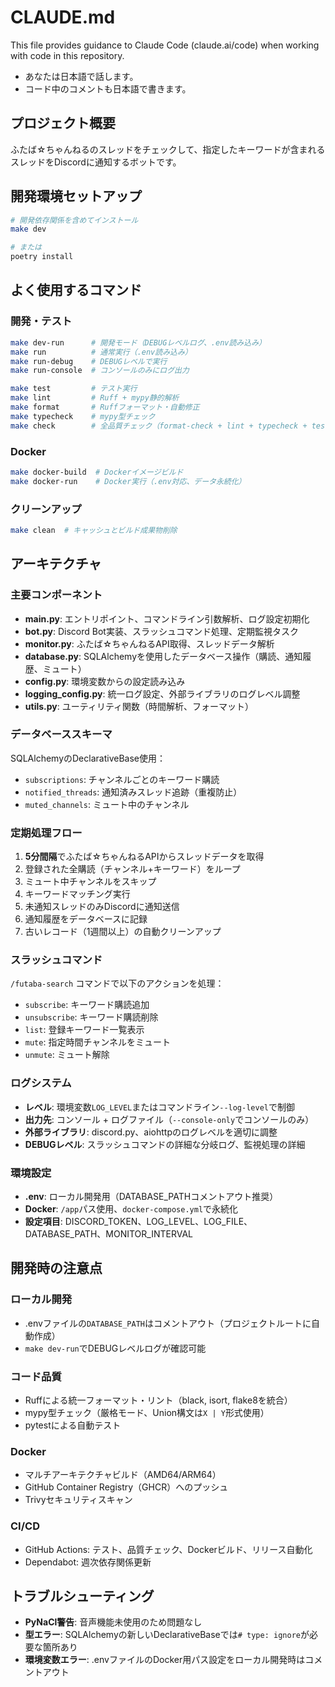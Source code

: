 # CLAUDE.md

This file provides guidance to Claude Code (claude.ai/code) when working with code in this repository.

- あなたは日本語で話します。
- コード中のコメントも日本語で書きます。

## プロジェクト概要

ふたば☆ちゃんねるのスレッドをチェックして、指定したキーワードが含まれるスレッドをDiscordに通知するボットです。

## 開発環境セットアップ

```bash
# 開発依存関係を含めてインストール
make dev

# または
poetry install
```

## よく使用するコマンド

### 開発・テスト
```bash
make dev-run      # 開発モード（DEBUGレベルログ、.env読み込み）
make run          # 通常実行（.env読み込み）
make run-debug    # DEBUGレベルで実行
make run-console  # コンソールのみにログ出力

make test         # テスト実行
make lint         # Ruff + mypy静的解析
make format       # Ruffフォーマット・自動修正
make typecheck    # mypy型チェック
make check        # 全品質チェック（format-check + lint + typecheck + test）
```

### Docker
```bash
make docker-build  # Dockerイメージビルド
make docker-run    # Docker実行（.env対応、データ永続化）
```

### クリーンアップ
```bash
make clean  # キャッシュとビルド成果物削除
```

## アーキテクチャ

### 主要コンポーネント

- **main.py**: エントリポイント、コマンドライン引数解析、ログ設定初期化
- **bot.py**: Discord Bot実装、スラッシュコマンド処理、定期監視タスク
- **monitor.py**: ふたば☆ちゃんねるAPI取得、スレッドデータ解析
- **database.py**: SQLAlchemyを使用したデータベース操作（購読、通知履歴、ミュート）
- **config.py**: 環境変数からの設定読み込み
- **logging_config.py**: 統一ログ設定、外部ライブラリのログレベル調整
- **utils.py**: ユーティリティ関数（時間解析、フォーマット）

### データベーススキーマ

SQLAlchemyのDeclarativeBase使用：

- `subscriptions`: チャンネルごとのキーワード購読
- `notified_threads`: 通知済みスレッド追跡（重複防止）
- `muted_channels`: ミュート中のチャンネル

### 定期処理フロー

1. **5分間隔**でふたば☆ちゃんねるAPIからスレッドデータを取得
2. 登録された全購読（チャンネル+キーワード）をループ
3. ミュート中チャンネルをスキップ
4. キーワードマッチング実行
5. 未通知スレッドのみDiscordに通知送信
6. 通知履歴をデータベースに記録
7. 古いレコード（1週間以上）の自動クリーンアップ

### スラッシュコマンド

`/futaba-search` コマンドで以下のアクションを処理：

- `subscribe`: キーワード購読追加
- `unsubscribe`: キーワード購読削除  
- `list`: 登録キーワード一覧表示
- `mute`: 指定時間チャンネルをミュート
- `unmute`: ミュート解除

### ログシステム

- **レベル**: 環境変数`LOG_LEVEL`またはコマンドライン`--log-level`で制御
- **出力先**: コンソール + ログファイル（`--console-only`でコンソールのみ）
- **外部ライブラリ**: discord.py、aiohttpのログレベルを適切に調整
- **DEBUGレベル**: スラッシュコマンドの詳細な分岐ログ、監視処理の詳細

### 環境設定

- **.env**: ローカル開発用（DATABASE_PATHコメントアウト推奨）
- **Docker**: `/app`パス使用、`docker-compose.yml`で永続化
- **設定項目**: DISCORD_TOKEN、LOG_LEVEL、LOG_FILE、DATABASE_PATH、MONITOR_INTERVAL

## 開発時の注意点

### ローカル開発
- .envファイルの`DATABASE_PATH`はコメントアウト（プロジェクトルートに自動作成）
- `make dev-run`でDEBUGレベルログが確認可能

### コード品質
- Ruffによる統一フォーマット・リント（black, isort, flake8を統合）
- mypy型チェック（厳格モード、Union構文は`X | Y`形式使用）
- pytestによる自動テスト

### Docker
- マルチアーキテクチャビルド（AMD64/ARM64）
- GitHub Container Registry（GHCR）へのプッシュ
- Trivyセキュリティスキャン

### CI/CD
- GitHub Actions: テスト、品質チェック、Dockerビルド、リリース自動化
- Dependabot: 週次依存関係更新

## トラブルシューティング

- **PyNaCl警告**: 音声機能未使用のため問題なし
- **型エラー**: SQLAlchemyの新しいDeclarativeBaseでは`# type: ignore`が必要な箇所あり
- **環境変数エラー**: .envファイルのDocker用パス設定をローカル開発時はコメントアウト